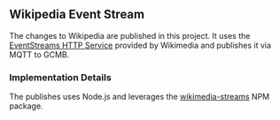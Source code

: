 ## Wikipedia Event Stream

The changes to Wikipedia are published in this project. It uses the [EventStreams
HTTP Service](https://wikitech.wikimedia.org/wiki/Event_Platform/EventStreams_HTTP_Service) 
provided by Wikimedia and publishes it via MQTT to GCMB.

### Implementation Details

The publishes uses Node.js and leverages the [wikimedia-streams](https://www.npmjs.com/package/wikimedia-streams)
NPM package.
